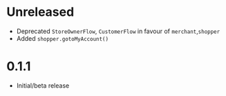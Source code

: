 # Unreleased

- Deprecated `StoreOwnerFlow`, `CustomerFlow` in favour of `merchant`,`shopper`
- Added `shopper.gotoMyAccount()`

# 0.1.1

- Initial/beta release
